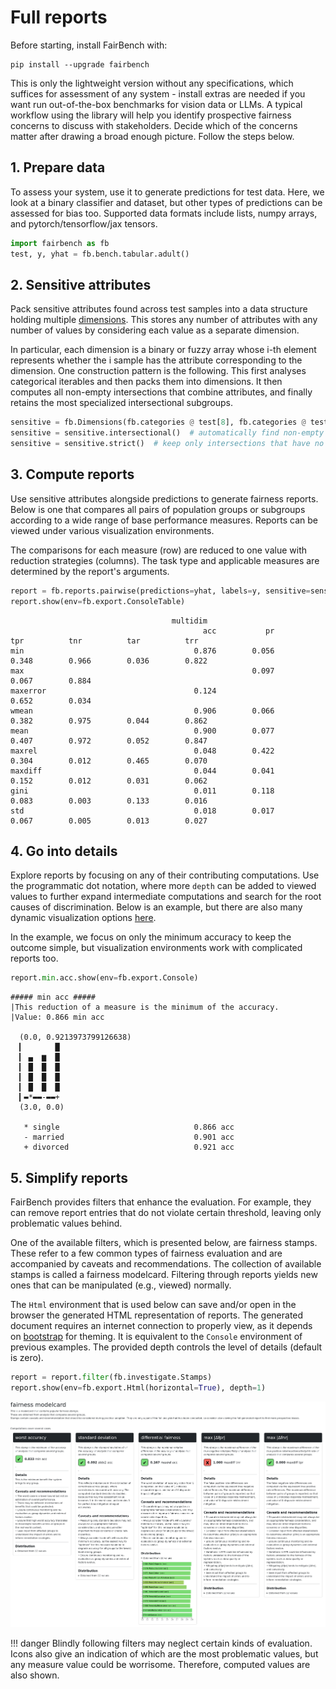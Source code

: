 # Full reports

Before starting, install FairBench with:

```shell
pip install --upgrade fairbench
```

This is only the lightweight version without any specifications,
which suffices for assessment of any system - install extras are
needed if you want run out-of-the-box benchmarks for vision data or LLMs.
A typical workflow using the library will help you identify prospective
fairness concerns to discuss with stakeholders. Decide which of 
the concerns matter after drawing a broad enough
picture. Follow the steps below.

## 1. Prepare data

To assess your system, use it to generate predictions for test data.
Here, we look at a binary classifier and dataset,
but other types of predictions can be assessed for bias too. 
Supported data formats include lists, numpy arrays, 
and pytorch/tensorflow/jax tensors.

```python
import fairbench as fb
test, y, yhat = fb.bench.tabular.adult()
```

## 2. Sensitive attributes

Pack sensitive attributes found across test samples
into a data structure holding multiple [dimensions](documentation/dimensions.md).
This stores any number of attributes with any number of values
by considering each value as a separate dimension.

In particular, each dimension is a binary or fuzzy array
whose i-th element represents whether the i sample has the attribute
corresponding to the dimension. 
One construction pattern is the following. This first analyses categorical
iterables and then packs them into dimensions. It then computes all non-empty
intersections that combine attributes, and finally retains the most specialized 
intersectional subgroups.

```python
sensitive = fb.Dimensions(fb.categories @ test[8], fb.categories @ test[9])  # analyse the gender and race columns
sensitive = sensitive.intersectional()  # automatically find non-empty intersections
sensitive = sensitive.strict()  # keep only intersections that have no children
```

## 3. Compute reports

Use sensitive attributes alongside predictions 
to generate fairness reports.
Below is one that compares all pairs
of population groups or subgroups 
according to a wide range of base performance measures. 
Reports can be viewed under various visualization environments.

The comparisons for each measure (row) are reduced to one value
with reduction strategies (columns).
The task type and applicable measures are determined
by the report's arguments.


```python
report = fb.reports.pairwise(predictions=yhat, labels=y, sensitive=sensitive)
report.show(env=fb.export.ConsoleTable)  
```

```text
                                    multidim                                                                   
                                           acc           pr          tpr          tnr          tar          trr
min                                      0.876        0.056        0.348        0.966        0.036        0.822
max                                                   0.097                                  0.067        0.884
maxerror                                 0.124                     0.652        0.034                          
wmean                                    0.906        0.066        0.382        0.975        0.044        0.862
mean                                     0.900        0.077        0.407        0.972        0.052        0.847
maxrel                                   0.048        0.422        0.304        0.012        0.465        0.070
maxdiff                                  0.044        0.041        0.152        0.012        0.031        0.062
gini                                     0.011        0.118        0.083        0.003        0.133        0.016
std                                      0.018        0.017        0.067        0.005        0.013        0.027
```


## 4. Go into details

Explore reports by focusing on any of their contributing
computations. Use the programmatic dot notation,
where more `depth` can be added to viewed values
to further expand intermediate computations and search
for the root causes of discrimination. 
Below is an example, but there are also
many dynamic visualization options [here](documentation/interactive.md).

In the example, we focus on only the minimum accuracy to keep the outcome simple,
but visualization environments
work with complicated reports too.

```python
report.min.acc.show(env=fb.export.Console)
```

```text
##### min acc #####
|This reduction of a measure is the minimum of the accuracy.
|Value: 0.866 min acc

  (0.0, 0.9213973799126638)
  ▎       █
  ▎ ▄  ▆  █
  ▎ █  █  █
  ▎ █  █  █
  ▎ █  █  █
  ▎▬*▬▬-▬▬+
  (3.0, 0.0)
  
   * single                              0.866 acc
   - married                             0.901 acc
   + divorced                            0.921 acc
```

## 5. Simplify reports 

FairBench provides filters that enhance the evaluation.
For example, they can remove report entries that do not violate certain
threshold, leaving only problematic values behind.

One of the available filters, which is presented
below, are fairness stamps. These refer to a few 
common types of fairness evaluation and are accompanied
by caveats and recommendations. The collection of available
stamps is called a fairness modelcard. Filtering through
reports yields new ones that can be manipulated (e.g., viewed) 
normally.

The `Html` environment that is used below
can save and/or open in the browser
the generated HTML representation of reports. The generated document
requires an internet connection to properly view, as it depends
on [bootstrap](https://getbootstrap.com/) for theming. 
It is equivalent to the `Console` environment of previous examples.
The provided depth controls the level of details (default is zero).

```python
report = report.filter(fb.investigate.Stamps)
report.show(env=fb.export.Html(horizontal=True), depth=1)
```

![stamps](stamps.png)


!!! danger
    Blindly following filters may neglect certain
    kinds of evaluation. Icons also give an indication
    of which are the most problematic values, 
    but any measure value could be worrisome.
    Therefore, computed values are also shown.

